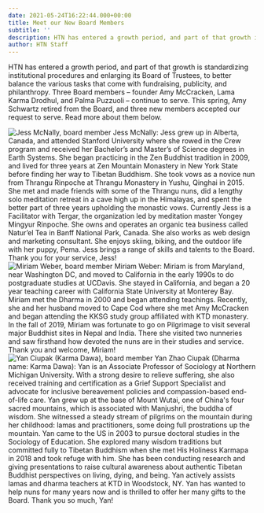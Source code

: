 ```yaml
---
date: 2021-05-24T16:22:44.000+00:00
title: Meet our New Board Members
subtitle: ''
description: HTN has entered a growth period, and part of that growth is standardizing institutional procedures and enlarging its Board of Trustees, to better balance the various tasks that come with fundraising, publicity, and philanthropy. Three Board members – founder Amy McCracken, Lama Karma Drodhul, and Palma Puzzuoli – continue to serve. This spring, Amy Schwartz retired from the Board, and three new members accepted our request to serve.
author: HTN Staff
---
```


HTN has entered a growth period, and part of that growth is standardizing institutional procedures and enlarging its Board of Trustees, to better balance the various tasks that come with fundraising, publicity, and philanthropy. Three Board members – founder Amy McCracken, Lama Karma Drodhul, and Palma Puzzuoli – continue to serve. This spring, Amy Schwartz retired from the Board, and three new members accepted our request to serve. Read more about them below.

<div class="tm-new-board-blog-section">
<img src="../media/jess.png" alt="Jess McNally, board member" class="tm-new-board-blog-img">
Jess McNally: Jess grew up in Alberta, Canada, and attended Stanford University where she rowed in the Crew program and received her Bachelor’s and Master’s of Science degrees in Earth Systems. She began practicing in the Zen Buddhist tradition in 2009, and lived for three years at Zen Mountain Monastery in New York State before finding her way to Tibetan Buddhism. She took vows as a novice nun from Thrangu Rinpoche at Thrangu Monastery in Yushu, Qinghai in 2015. She met and made friends with some of the Thrangu nuns, did a lengthy solo meditation retreat in a cave high up in the Himalayas, and spent the better part of three years upholding the monastic vows. Currently Jess is a Facilitator with Tergar, the organization led by meditation master Yongey Mingyur Rinpoche. She owns and operates an organic tea business called Natur’el Tea in Banff National Park, Canada. She also works as web design and marketing consultant. She enjoys skiing, biking, and the outdoor life with her puppy, Pema. Jess brings a range of skills and talents to the Board. Thank you for your service, Jess!
</div>
<div class="tm-new-board-blog-section">
<img src="../media/miriam.png" alt="Miriam Weber, board member" class="tm-new-board-blog-img">
Miriam Weber: Miriam is from Maryland, near Washington DC, and moved to California in the early 1990s to do postgraduate studies at UCDavis. She stayed in California, and began a 20 year teaching career with California State University at Monterey Bay. Miriam met the Dharma in 2000 and began attending teachings. Recently, she and her husband moved to Cape Cod where she met Amy McCracken and began attending the KKSG study group affiliated with KTD monastery. In the fall of 2019, Miriam was fortunate to go on Pilgrimage to visit several major Buddhist sites in Nepal and India. There she visited two nunneries and saw firsthand how devoted the nuns are in their studies and service. Thank you and welcome, Miriam!
</div>
<div class="tm-new-board-blog-section">
<img src="../media/Karma-Dawa.png" class="tm-new-board-blog-img" alt="Yan Ciupak (Karma Dawa), board member">
Yan Zhao Ciupak (Dharma name: Karma Dawa): Yan is an Associate Professor of Sociology at Northern Michigan University. With a strong desire to relieve suffering, she also received training and certification as a Grief Support Specialist and advocate for inclusive bereavement policies and compassion-based end-of-life care. Yan grew up at the base of Mount Wutai, one of China's four sacred mountains, which is associated with Manjushri, the buddha of wisdom. She witnessed a steady stream of pilgrims on the mountain during her childhood: lamas and practitioners, some doing full prostrations up the mountain. Yan came to the US in 2003 to pursue doctoral studies in the Sociology of Education. She explored many wisdom traditions but committed fully to Tibetan Buddhism when she met His Holiness Karmapa in 2018 and took refuge with him. She has been conducting research and giving presentations to raise cultural awareness about authentic Tibetan Buddhist perspectives on living, dying, and being. Yan actively assists lamas and dharma teachers at KTD in Woodstock, NY. Yan has wanted to help nuns for many years now and is thrilled to offer her many gifts to the Board. Thank you so much, Yan!
</div>
